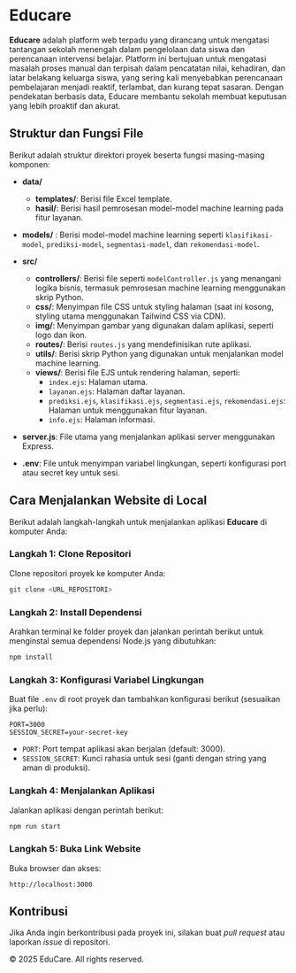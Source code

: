 # Educare

**Educare** adalah platform web terpadu yang dirancang untuk mengatasi tantangan sekolah menengah dalam pengelolaan data siswa dan perencanaan intervensi belajar. Platform ini bertujuan untuk mengatasi masalah proses manual dan terpisah dalam pencatatan nilai, kehadiran, dan latar belakang keluarga siswa, yang sering kali menyebabkan perencanaan pembelajaran menjadi reaktif, terlambat, dan kurang tepat sasaran. Dengan pendekatan berbasis data, Educare membantu sekolah membuat keputusan yang lebih proaktif dan akurat.

## Struktur dan Fungsi File

Berikut adalah struktur direktori proyek beserta fungsi masing-masing komponen:

- **data/**

  - **templates/**: Berisi file Excel template.
  - **hasil/**: Berisi hasil pemrosesan model-model machine learning pada fitur layanan.

- **models/** : Berisi model-model machine learning seperti `klasifikasi-model`, `prediksi-model`, `segmentasi-model`, dan `rekomendasi-model`.

- **src/**

  - **controllers/**: Berisi file seperti `modelController.js` yang menangani logika bisnis, termasuk pemrosesan machine learning menggunakan skrip Python.
  - **css/**: Menyimpan file CSS untuk styling halaman (saat ini kosong, styling utama menggunakan Tailwind CSS via CDN).
  - **img/**: Menyimpan gambar yang digunakan dalam aplikasi, seperti logo dan ikon.
  - **routes/**: Berisi `routes.js` yang mendefinisikan rute aplikasi.
  - **utils/**: Berisi skrip Python yang digunakan untuk menjalankan model machine learning.
  - **views/**: Berisi file EJS untuk rendering halaman, seperti:
    - `index.ejs`: Halaman utama.
    - `layanan.ejs`: Halaman daftar layanan.
    - `prediksi.ejs`, `klasifikasi.ejs`, `segmentasi.ejs`, `rekomendasi.ejs`: Halaman untuk menggunakan fitur layanan.
    - `info.ejs`: Halaman informasi.

- **server.js**: File utama yang menjalankan aplikasi server menggunakan Express.
- **.env**: File untuk menyimpan variabel lingkungan, seperti konfigurasi port atau secret key untuk sesi.

## Cara Menjalankan Website di Local

Berikut adalah langkah-langkah untuk menjalankan aplikasi **Educare** di komputer Anda:

### Langkah 1: Clone Repositori

Clone repositori proyek ke komputer Anda:

```bash
git clone <URL_REPOSITORI>
```

### Langkah 2: Install Dependensi

Arahkan terminal ke folder proyek dan jalankan perintah berikut untuk menginstal semua dependensi Node.js yang dibutuhkan:

```bash
npm install
```

### Langkah 3: Konfigurasi Variabel Lingkungan

Buat file `.env` di root proyek dan tambahkan konfigurasi berikut (sesuaikan jika perlu):

```env
PORT=3000
SESSION_SECRET=your-secret-key
```

- `PORT`: Port tempat aplikasi akan berjalan (default: 3000).
- `SESSION_SECRET`: Kunci rahasia untuk sesi (ganti dengan string yang aman di produksi).

### Langkah 4: Menjalankan Aplikasi

Jalankan aplikasi dengan perintah berikut:

```bash
npm run start
```

### Langkah 5: Buka Link Website

Buka browser dan akses:

```
http://localhost:3000
```

## Kontribusi

Jika Anda ingin berkontribusi pada proyek ini, silakan buat _pull request_ atau laporkan _issue_ di repositori.

© 2025 EduCare. All rights reserved.
